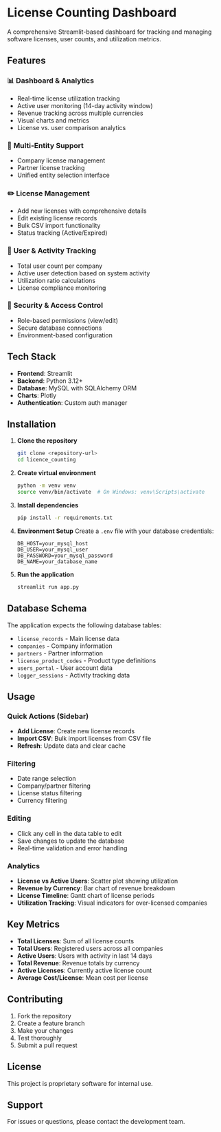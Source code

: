 # License Counting Dashboard

A comprehensive Streamlit-based dashboard for tracking and managing software licenses, user counts, and utilization metrics.

## Features

### 📊 **Dashboard & Analytics**
- Real-time license utilization tracking
- Active user monitoring (14-day activity window)
- Revenue tracking across multiple currencies
- Visual charts and metrics
- License vs. user comparison analytics

### 🏢 **Multi-Entity Support**
- Company license management
- Partner license tracking
- Unified entity selection interface

### ✏️ **License Management**
- Add new licenses with comprehensive details
- Edit existing license records
- Bulk CSV import functionality
- Status tracking (Active/Expired)

### 👥 **User & Activity Tracking**
- Total user count per company
- Active user detection based on system activity
- Utilization ratio calculations
- License compliance monitoring

### 🔐 **Security & Access Control**
- Role-based permissions (view/edit)
- Secure database connections
- Environment-based configuration

## Tech Stack

- **Frontend**: Streamlit
- **Backend**: Python 3.12+
- **Database**: MySQL with SQLAlchemy ORM
- **Charts**: Plotly
- **Authentication**: Custom auth manager

## Installation

1. **Clone the repository**
   ```bash
   git clone <repository-url>
   cd licence_counting
   ```

2. **Create virtual environment**
   ```bash
   python -m venv venv
   source venv/bin/activate  # On Windows: venv\Scripts\activate
   ```

3. **Install dependencies**
   ```bash
   pip install -r requirements.txt
   ```

4. **Environment Setup**
   Create a `.env` file with your database credentials:
   ```env
   DB_HOST=your_mysql_host
   DB_USER=your_mysql_user
   DB_PASSWORD=your_mysql_password
   DB_NAME=your_database_name
   ```

5. **Run the application**
   ```bash
   streamlit run app.py
   ```

## Database Schema

The application expects the following database tables:
- `license_records` - Main license data
- `companies` - Company information
- `partners` - Partner information
- `license_product_codes` - Product type definitions
- `users_portal` - User account data
- `logger_sessions` - Activity tracking data

## Usage

### Quick Actions (Sidebar)
- **Add License**: Create new license records
- **Import CSV**: Bulk import licenses from CSV file
- **Refresh**: Update data and clear cache

### Filtering
- Date range selection
- Company/partner filtering
- License status filtering
- Currency filtering

### Editing
- Click any cell in the data table to edit
- Save changes to update the database
- Real-time validation and error handling

### Analytics
- **License vs Active Users**: Scatter plot showing utilization
- **Revenue by Currency**: Bar chart of revenue breakdown
- **License Timeline**: Gantt chart of license periods
- **Utilization Tracking**: Visual indicators for over-licensed companies

## Key Metrics

- **Total Licenses**: Sum of all license counts
- **Total Users**: Registered users across all companies
- **Active Users**: Users with activity in last 14 days
- **Total Revenue**: Revenue totals by currency
- **Active Licenses**: Currently active license count
- **Average Cost/License**: Mean cost per license

## Contributing

1. Fork the repository
2. Create a feature branch
3. Make your changes
4. Test thoroughly
5. Submit a pull request

## License

This project is proprietary software for internal use.

## Support

For issues or questions, please contact the development team. 